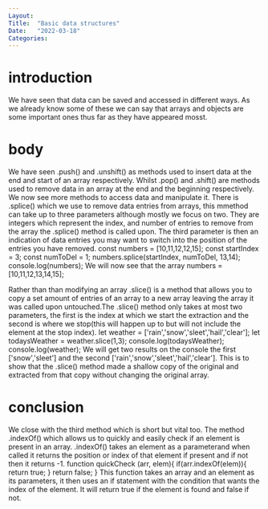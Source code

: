 ```yaml
---
Layout:
Title:  "Basic data structures"
Date:   "2022-03-18"
Categories:
---
```

# introduction
We have seen that data can be saved and accessed in different ways. As we already know some of these we can say that arrays and objects are some important ones thus far as they have appeared mosst.

# body
We have seen .push() and .unshift() as methods used to insert data at the end and start of an array respectively. Whilst .pop() and .shift() are methods used to remove data in an array at the end and the beginning respectively. We now see more methods to access data and manipulate it. There is .splice() which we use to remove data entries from arrays, this mmethod can take up to three parameters although mostly we focus on two. They are integers which represent the index, and number of entries to remove from the array the .splice() method is called upon. The third parameter is then an indication of data entries you may want to switch into the position of the entries you have removed.
const numbers = [10,11,12,12,15];
const startIndex = 3;
const numToDel = 1;
numbers.splice(startIndex, numToDel, 13,14);
console.log(numbers);
We will now see that the array numbers = [10,11,12,13,14,15];

Rather than than modifying an array .slice() is a method that allows you to copy a set amount of entries of an array to a new array leaving the array it was called upon untouched.The .slice() method only takes at most two parameters, the first is the index at which we start the extraction and the second is where we stop(this will happen up to but will not include the element at the stop index).
let weather = ['rain','snow','sleet','hail','clear'];
let todaysWeather = weather.slice(1,3);
console.log(todaysWeather);
console.log(weather);
We will get two results on the console the first ['snow','sleet'] and the second ['rain','snow','sleet','hail','clear']. This is to show that the .slice() method made a shallow copy of the original and extracted from that copy without changing the original array. 


# conclusion
We close with the third method which is short but vital too. The method .indexOf() which allows us to quickly and easily check if an element is present in an array. .indexOf() takes an element as a parameterand when called it returns the position or index of that element if present and if not then it returns -1.
function quickCheck (arr, elem){
    if(arr.indexOf(elem)){
        return true;
    }
    return false;
}
This function takes an array and an element as its parameters, it then uses an if statement with the condition that wants the index of the element. It will return true if the element is found and false if not.